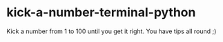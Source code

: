# kick-a-number-terminal-python
Kick a number from 1 to 100 until you get it right. You have tips all round ;)
